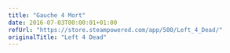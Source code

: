 ```yaml
---
title: "Gauche 4 Mort"
date: 2016-07-03T00:00:01+01:00
refUrl: "https://store.steampowered.com/app/500/Left_4_Dead/"
originalTitle: "Left 4 Dead"
---
```

